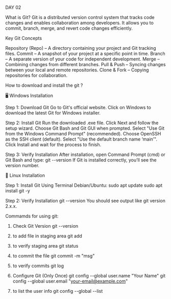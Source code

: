DAY 02 
  
What is Git?
Git is a distributed version control system that tracks code changes and enables collaboration among developers. It allows you to commit, branch, merge, and revert code changes efficiently.

Key Git Concepts
  
Repository (Repo) – A directory containing your project and Git tracking files.
Commit – A snapshot of your project at a specific point in time.
Branch – A separate version of your code for independent development.
Merge – Combining changes from different branches.
Pull & Push – Syncing changes between your local and remote repositories.
Clone & Fork – Copying repositories for collaboration.



How to download and install the git ?  
  
🖥️ Windows Installation
  
Step 1: Download Git
Go to Git's official website.
Click on Windows to download the latest Git for Windows installer.
  
Step 2: Install Git
Run the downloaded .exe file.
Click Next and follow the setup wizard.
Choose Git Bash and Git GUI when prompted.
Select "Use Git from the Windows Command Prompt" (recommended).
Choose OpenSSH as the SSH client (default).
Select "Use the default branch name ‘main’".
Click Install and wait for the process to finish.
  
Step 3: Verify Installation
After installation, open Command Prompt (cmd) or Git Bash and type:
git --version
If Git is installed correctly, you’ll see the version number.
  


  
🐧 Linux Installation
  
Step 1: Install Git Using Terminal
Debian/Ubuntu:
sudo apt update
sudo apt install git -y

Step 2: Verify Installation
git --version
You should see output like git version 2.x.x.
  

Commamds for using git:

1. Check Git Version
git --version

2. to add file in staging area
git add <filename>

3. to verify staging area
git status

4. to commit the file 
git commit -m "msg"

5. to verify commits
git log

6. Configure Git (Only Once)
git config --global user.name "Your Name"
git config --global user.email "your-email@example.com"

7. to list the user info
git config --global --list

